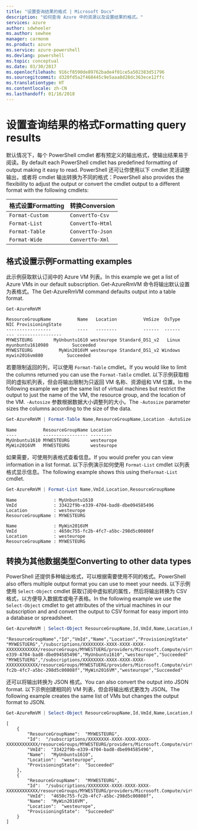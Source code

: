 ```yaml
---
title: "设置查询结果的格式 | Microsoft Docs"
description: "如何查询 Azure 中的资源以及设置结果的格式。"
services: azure
author: sdwheeler
ms.author: sewhee
manager: carmonm
ms.product: azure
ms.service: azure-powershell
ms.devlang: powershell
ms.topic: conceptual
ms.date: 03/30/2017
ms.openlocfilehash: 916cf8590de89762bade4f01ce5a502383d51796
ms.sourcegitcommit: d320fd5a2f468445c9e5aaa8d28dc363ece12ffc
ms.translationtype: HT
ms.contentlocale: zh-CN
ms.lasthandoff: 01/16/2018
---
```

# <a name="formatting-query-results"></a><span data-ttu-id="c3269-103">设置查询结果的格式</span><span class="sxs-lookup"><span data-stu-id="c3269-103">Formatting query results</span></span>

<span data-ttu-id="c3269-104">默认情况下，每个 PowerShell cmdlet 都有预定义的输出格式，使输出结果易于阅读。</span><span class="sxs-lookup"><span data-stu-id="c3269-104">By default each PowerShell cmdlet has predefined formatting of output making it easy to read.</span></span>  <span data-ttu-id="c3269-105">PowerShell 还可让你使用以下 cmdlet 灵活调整输出，或者将 cmdlet 输出转换为不同的格式：</span><span class="sxs-lookup"><span data-stu-id="c3269-105">PowerShell also provides the flexibility to adjust the output or convert the cmdlet output to a different format with the following cmdlets:</span></span>

| <span data-ttu-id="c3269-106">格式设置</span><span class="sxs-lookup"><span data-stu-id="c3269-106">Formatting</span></span>      | <span data-ttu-id="c3269-107">转换</span><span class="sxs-lookup"><span data-stu-id="c3269-107">Conversion</span></span>       |
|-----------------|------------------|
| `Format-Custom` | `ConvertTo-Csv`  |
| `Format-List`   | `ConvertTo-Html` |
| `Format-Table`  | `ConvertTo-Json` |
| `Format-Wide`   | `ConvertTo-Xml`  |

## <a name="formatting-examples"></a><span data-ttu-id="c3269-108">格式设置示例</span><span class="sxs-lookup"><span data-stu-id="c3269-108">Formatting examples</span></span>

<span data-ttu-id="c3269-109">此示例获取默认订阅中的 Azure VM 列表。</span><span class="sxs-lookup"><span data-stu-id="c3269-109">In this example we get a list of Azure VMs in our default subscription.</span></span>  <span data-ttu-id="c3269-110">Get-AzureRmVM 命令将输出默认设置为表格式。</span><span class="sxs-lookup"><span data-stu-id="c3269-110">The Get-AzureRmVM command defaults output into a table format.</span></span>

```powershell
Get-AzureRmVM
```

```
ResourceGroupName          Name   Location          VmSize  OsType              NIC ProvisioningState
-----------------          ----   --------          ------  ------              --- -----------------
MYWESTEURG        MyUnbuntu1610 westeurope Standard_DS1_v2   Linux myunbuntu1610980         Succeeded
MYWESTEURG          MyWin2016VM westeurope Standard_DS1_v2 Windows   mywin2016vm880         Succeeded
```

<span data-ttu-id="c3269-111">若要限制返回的列，可以使用 `Format-Table` cmdlet。</span><span class="sxs-lookup"><span data-stu-id="c3269-111">If you would like to limit the columns returned you can use the `Format-Table` cmdlet.</span></span> <span data-ttu-id="c3269-112">以下示例获取相同的虚拟机列表，但会将输出限制为只返回 VM 名称、资源组和 VM 位置。</span><span class="sxs-lookup"><span data-stu-id="c3269-112">In the following example we get the same list of virtual machines but restrict the output to just the name of the VM, the resource group, and the location of the VM.</span></span>  <span data-ttu-id="c3269-113">`-Autosize` 参数根据数据大小调整列的大小。</span><span class="sxs-lookup"><span data-stu-id="c3269-113">The `-Autosize` parameter sizes the columns according to the size of the data.</span></span>

```powershell
Get-AzureRmVM | Format-Table Name,ResourceGroupName,Location -AutoSize
```

```
Name          ResourceGroupName Location
----          ----------------- --------
MyUnbuntu1610 MYWESTEURG        westeurope
MyWin2016VM   MYWESTEURG        westeurope
```

<span data-ttu-id="c3269-114">如果需要，可使用列表格式查看信息。</span><span class="sxs-lookup"><span data-stu-id="c3269-114">If you would prefer you can view information in a list format.</span></span> <span data-ttu-id="c3269-115">以下示例演示如何使用 `Format-List` cmdlet 以列表格式显示信息。</span><span class="sxs-lookup"><span data-stu-id="c3269-115">The following example shows this using the`Format-List` cmdlet.</span></span>

```powershell
Get-AzureRmVM | Format-List Name,VmId,Location,ResourceGroupName
```

```
Name              : MyUnbuntu1610
VmId              : 33422f9b-e339-4704-bad8-dbe094585496
Location          : westeurope
ResourceGroupName : MYWESTEURG

Name              : MyWin2016VM
VmId              : 4650c755-fc2b-4fc7-a5bc-298d5c00808f
Location          : westeurope
ResourceGroupName : MYWESTEURG
```

## <a name="converting-to-other-data-types"></a><span data-ttu-id="c3269-116">转换为其他数据类型</span><span class="sxs-lookup"><span data-stu-id="c3269-116">Converting to other data types</span></span>

<span data-ttu-id="c3269-117">PowerShell 还提供多种输出格式，可以根据需要使用不同的格式。</span><span class="sxs-lookup"><span data-stu-id="c3269-117">PowerShell also offers multiple output format you can use to meet your needs.</span></span>  <span data-ttu-id="c3269-118">以下示例使用 `Select-Object` cmdlet 获取订阅中虚拟机的属性，然后将输出转换为 CSV 格式，以方便导入数据库或电子表格。</span><span class="sxs-lookup"><span data-stu-id="c3269-118">In the following example we use the `Select-Object` cmdlet to get attributes of the virtual machines in our subscription and and convert the output to CSV format for easy import into a database or spreadsheet.</span></span>

```powershell
Get-AzureRmVM | Select-Object ResourceGroupName,Id,VmId,Name,Location,ProvisioningState | ConvertTo-Csv -NoTypeInformation
```

```
"ResourceGroupName","Id","VmId","Name","Location","ProvisioningState"
"MYWESTUERG","/subscriptions/XXXXXXXX-XXXX-XXXX-XXXX-XXXXXXXXXXXX/resourceGroups/MYWESTUERG/providers/Microsoft.Compute/virtualMachines/MyUnbuntu1610","33422f9b-e339-4704-bad8-dbe094585496","MyUnbuntu1610","westeurope","Succeeded"
"MYWESTUERG","/subscriptions/XXXXXXXX-XXXX-XXXX-XXXX-XXXXXXXXXXXX/resourceGroups/MYWESTUERG/providers/Microsoft.Compute/virtualMachines/MyWin2016VM","4650c755-fc2b-4fc7-a5bc-298d5c00808f","MyWin2016VM","westeurope","Succeeded"
```

<span data-ttu-id="c3269-119">还可以将输出转换为 JSON 格式。</span><span class="sxs-lookup"><span data-stu-id="c3269-119">You can also convert the output into JSON format.</span></span>  <span data-ttu-id="c3269-120">以下示例创建相同的 VM 列表，但会将输出格式更改为 JSON。</span><span class="sxs-lookup"><span data-stu-id="c3269-120">The following example creates the same list of VMs but changes the output format to JSON.</span></span>

```powershell
Get-AzureRmVM | Select-Object ResourceGroupName,Id,VmId,Name,Location,ProvisioningState | ConvertTo-Json
```

```
[
    {
        "ResourceGroupName":  "MYWESTEURG",
        "Id":  "/subscriptions/XXXXXXXX-XXXX-XXXX-XXXX-XXXXXXXXXXXX/resourceGroups/MYWESTEURG/providers/Microsoft.Compute/virtualMachines/MyUnbuntu1610",
        "VmId":  "33422f9b-e339-4704-bad8-dbe094585496",
        "Name":  "MyUnbuntu1610",
        "Location":  "westeurope",
        "ProvisioningState":  "Succeeded"
    },
    {
        "ResourceGroupName":  "MYWESTEURG",
        "Id":  "/subscriptions/XXXXXXXX-XXXX-XXXX-XXXX-XXXXXXXXXXXX/resourceGroups/MYWESTEURG/providers/Microsoft.Compute/virtualMachines/MyWin2016VM",
        "VmId":  "4650c755-fc2b-4fc7-a5bc-298d5c00808f",
        "Name":  "MyWin2016VM",
        "Location":  "westeurope",
        "ProvisioningState":  "Succeeded"
    }
]
```
